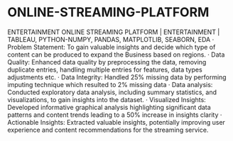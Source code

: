 # ONLINE-STREAMING-PLATFORM
ENTERTAINMENT
ONLINE STREAMING PLATFORM | ENTERTAINMENT | TABLEAU, PYTHON-NUMPY, PANDAS, MATPLOTLIB, SEABORN, EDA
·	Problem Statement: To gain valuable insights and decide which type of content can be produced to expand the Business based on regions.
·	Data Quality: Enhanced data quality by preprocessing the data, removing duplicate entries, handling multiple entries for features, data types adjustments etc.
·	Data Integrity: Handled 25% missing data by performing imputing technique which resulted to 2% missing data
·	Data analysis: Conducted exploratory data analysis, including summary statistics, and visualizations, to gain insights into the dataset.
·	Visualized Insights: Developed informative graphical analysis highlighting significant data patterns and content trends leading to a 50% increase in insights clarity
·	Actionable Insights: Extracted valuable insights, potentially improving user experience and content
recommendations for the streaming service.

